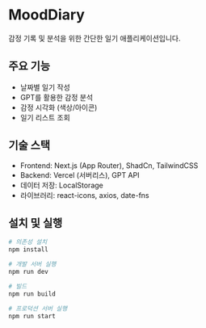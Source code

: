 # MoodDiary

감정 기록 및 분석을 위한 간단한 일기 애플리케이션입니다.

## 주요 기능

- 날짜별 일기 작성
- GPT를 활용한 감정 분석
- 감정 시각화 (색상/아이콘)
- 일기 리스트 조회

## 기술 스택

- Frontend: Next.js (App Router), ShadCn, TailwindCSS
- Backend: Vercel (서버리스), GPT API
- 데이터 저장: LocalStorage
- 라이브러리: react-icons, axios, date-fns

## 설치 및 실행

```bash
# 의존성 설치
npm install

# 개발 서버 실행
npm run dev

# 빌드
npm run build

# 프로덕션 서버 실행
npm run start
``` 